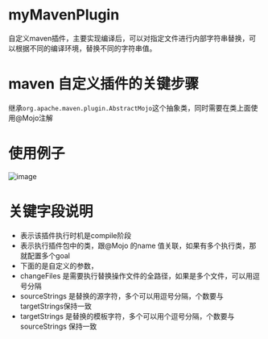 # myMavenPlugin
自定义maven插件，主要实现编译后，可以对指定文件进行内部字符串替换，可以根据不同的编译环境，替换不同的字符串值。

# maven 自定义插件的关键步骤
继承`org.apache.maven.plugin.AbstractMojo`这个抽象类，同时需要在类上面使用@Mojo注解

# 使用例子
![image](https://user-images.githubusercontent.com/17595316/221070861-73d5da39-c420-4150-b17f-f23cbf3fc59f.png)

# 关键字段说明
- <phase> 表示该插件执行时机是compile阶段
- <goal>表示执行插件包中的类，跟@Mojo 的name 值关联，如果有多个执行类，那就配置多个goal
- <configuration> 下面的是自定义的参数，
- changeFiles 是需要执行替换操作文件的全路径，如果是多个文件，可以用逗号分隔
- sourceStrings 是替换的源字符，多个可以用逗号分隔，个数要与targetStrings保持一致
- targetStrings 是替换的模板字符，多个可以用个逗号分隔，个数要与sourceStrings 保持一致
